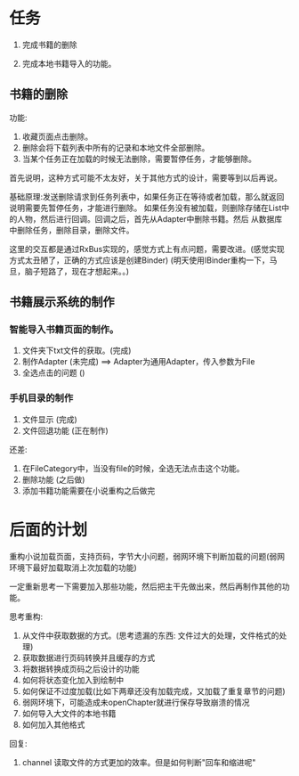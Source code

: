 # 任务

1. 完成书籍的删除

2. 完成本地书籍导入的功能。

## 书籍的删除

功能:

1. 收藏页面点击删除。
2. 删除会将下载列表中所有的记录和本地文件全部删除。
3. 当某个任务正在加载的时候无法删除，需要暂停任务，才能够删除。

首先说明，这种方式可能不太友好，关于其他方式的设计，需要等到以后再说。


基础原理:发送删除请求到任务列表中，如果任务正在等待或者加载，那么就返回说明需要先暂停任务，才能进行删除。
如果任务没有被加载，则删除存储在List中的人物，然后进行回调。回调之后，首先从Adapter中删除书籍。然后
从数据库中删除任务，删除目录，删除文件。

这里的交互都是通过RxBus实现的，感觉方式上有点问题，需要改进。(感觉实现方式太丑陋了，正确的方式应该是创建Binder)
(明天使用IBinder重构一下，马旦，脑子短路了，现在才想起来。。)

## 书籍展示系统的制作

### 智能导入书籍页面的制作。

1. 文件夹下txt文件的获取。(完成)
2. 制作Adapter (未完成) ==> Adapter为通用Adapter，传入参数为File
3. 全选点击的问题 ()

### 手机目录的制作

1. 文件显示  (完成)
2. 文件回退功能 (正在制作)

还差:

1. 在FileCategory中，当没有file的时候，全选无法点击这个功能。
2. 删除功能 (之后做)
3. 添加书籍功能需要在小说重构之后做完

# 后面的计划

重构小说加载页面，支持页码，字节大小问题，弱网环境下判断加载的问题(弱网环境下最好加载取消上次加载的功能)

一定重新思考一下需要加入那些功能，然后把主干先做出来，然后再制作其他的功能。

思考重构:

1. 从文件中获取数据的方式。(思考遗漏的东西: 文件过大的处理，文件格式的处理)
2. 获取数据进行页码转换并且缓存的方式
3. 将数据转换成页码之后设计的功能
4. 如何将状态变化加入到绘制中
5. 如何保证不过度加载(比如下两章还没有加载完成，又加载了重复章节的问题)
6. 弱网环境下，可能造成未openChapter就进行保存导致崩溃的情况
7. 如何导入大文件的本地书籍
8. 如何加入其他格式

回复:
1. channel 读取文件的方式更加的效率。但是如何判断"回车和缩进呢"